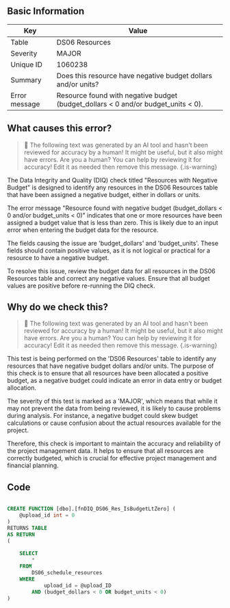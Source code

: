 ## Basic Information
| Key         | Value          |
|-------------|----------------|
| Table       | DS06 Resources |
| Severity    | MAJOR |
| Unique ID   | 1060238   |
| Summary     | Does this resource have negative budget dollars and/or units? |
| Error message | Resource found with negative budget (budget_dollars < 0 and/or budget_units < 0). |

## What causes this error?

> :robot: The following text was generated by an AI tool and hasn't been reviewed for accuracy by a human! It might be useful, but it also might have errors. Are you a human? You can help by reviewing it for accuracy! Edit it as needed then remove this message.
{.is-warning}

The Data Integrity and Quality (DIQ) check titled "Resources with Negative Budget" is designed to identify any resources in the DS06 Resources table that have been assigned a negative budget, either in dollars or units. 

The error message "Resource found with negative budget (budget_dollars < 0 and/or budget_units < 0)" indicates that one or more resources have been assigned a budget value that is less than zero. This is likely due to an input error when entering the budget data for the resource.

The fields causing the issue are 'budget_dollars' and 'budget_units'. These fields should contain positive values, as it is not logical or practical for a resource to have a negative budget. 

To resolve this issue, review the budget data for all resources in the DS06 Resources table and correct any negative values. Ensure that all budget values are positive before re-running the DIQ check.
## Why do we check this?

> :robot: The following text was generated by an AI tool and hasn't been reviewed for accuracy by a human! It might be useful, but it also might have errors. Are you a human? You can help by reviewing it for accuracy! Edit it as needed then remove this message.
{.is-warning}

This test is being performed on the 'DS06 Resources' table to identify any resources that have negative budget dollars and/or units. The purpose of this check is to ensure that all resources have been allocated a positive budget, as a negative budget could indicate an error in data entry or budget allocation. 

The severity of this test is marked as a 'MAJOR', which means that while it may not prevent the data from being reviewed, it is likely to cause problems during analysis. For instance, a negative budget could skew budget calculations or cause confusion about the actual resources available for the project. 

Therefore, this check is important to maintain the accuracy and reliability of the project management data. It helps to ensure that all resources are correctly budgeted, which is crucial for effective project management and financial planning.
## Code

```sql

CREATE FUNCTION [dbo].[fnDIQ_DS06_Res_IsBudgetLtZero] (
	@upload_id int = 0
)
RETURNS TABLE
AS RETURN
(
	
	SELECT
		*
	FROM
		DS06_schedule_resources
	WHERE
			upload_id = @upload_ID
		AND (budget_dollars < 0 OR budget_units < 0)
)
```

